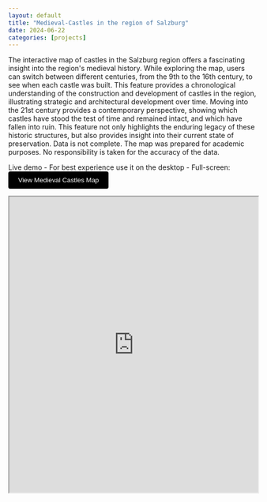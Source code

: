```yaml
---
layout: default
title: "Medieval-Castles in the region of Salzburg"
date: 2024-06-22
categories: [projects]
---
```


The interactive map of castles in the Salzburg region offers a fascinating insight into the region's medieval history. While exploring the map, users can switch between different centuries, from the 9th to the 16th century, to see when each castle was built. This feature provides a chronological understanding of the construction and development of castles in the region, illustrating strategic and architectural development over time. Moving into the 21st century provides a contemporary perspective, showing which castles have stood the test of time and remained intact, and which have fallen into ruin. This feature not only highlights the enduring legacy of these historic structures, but also provides insight into their current state of preservation. Data is not complete. The map was prepared for academic purposes. No responsibility is taken for the accuracy of the data.

Live demo - For best experience use it on the desktop - Full-screen: <a href="https://gernotnikolaus.github.io/medieval-castles-salzburg/" target="_blank"><button style="background-color: #000000; color: white; padding: 10px 20px; border: none; border-radius: 4px; cursor: pointer;">View Medieval Castles Map</button></a>


<iframe src="https://gernotnikolaus.github.io/medieval-castles-salzburg/" width="100%" height="600"></iframe>
